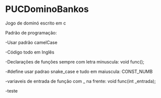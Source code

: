 # PUCDominoBankos
Jogo de dominó escrito em c


Padrão de programação:

-Usar padrão camelCase

-Código todo em Inglês

-Declarações de funções sempre com letra minuscula:  void func();
  
-#define usar padrao snake_case e tudo em maiuscula:  CONST_NUMB
  
-variaveis de entrada de função com _ na frente:  void func(int _entrada);
 
-teste